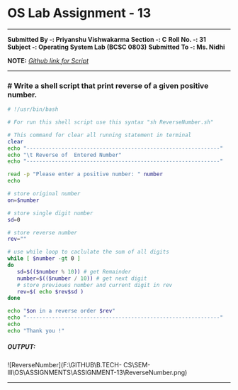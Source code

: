 # OS Lab Assignment - 13

------

**Submitted By -:  Priyanshu Vishwakarma**
**Section  -:  C**
**Roll No. -:  31**
**Subject  -:  Operating System Lab (BCSC 0803)**
**Submitted To -:  Ms. Nidhi**

**NOTE:** *[Github link for Script](https://github.com/CodePredator01/B.TECH-CS/tree/master/SEM-III/OS/ASSIGNMENTS/ASSIGNMENT-13)*

------

### # Write a shell script that print reverse of a given positive number.

```sh
# !/usr/bin/bash

# For run this shell script use this syntax "sh ReverseNumber.sh"

# This command for clear all running statement in terminal
clear
echo "-------------------------------------------------------------"
echo "\t Reverse of  Entered Number"
echo "-------------------------------------------------------------"

read -p "Please enter a positive number: " number
echo

# store original number
on=$number

# store single digit number
sd=0

# store reverse number
rev=""

# use while loop to caclulate the sum of all digits
while [ $number -gt 0 ]
do
   sd=$(($number % 10)) # get Remainder
   number=$(($number / 10)) # get next digit
   # store previoues number and current digit in rev
   rev=$( echo $rev$sd )
done

echo "$on in a reverse order $rev"
echo "-------------------------------------------------------------"
echo
echo "Thank you !"
```



##### **OUTPUT:**

![ReverseNumber](F:\GITHUB\B.TECH- CS\SEM-III\OS\ASSIGNMENTS\ASSIGNMENT-13\ReverseNumber.png)

------
